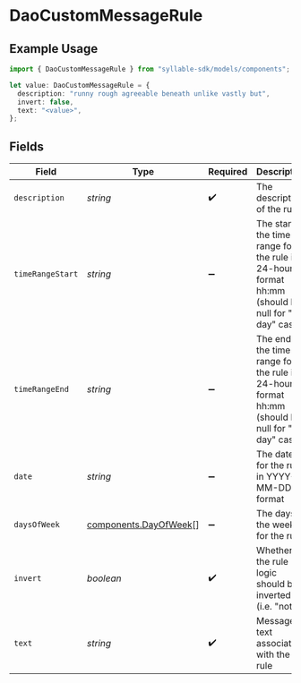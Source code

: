 # DaoCustomMessageRule

## Example Usage

```typescript
import { DaoCustomMessageRule } from "syllable-sdk/models/components";

let value: DaoCustomMessageRule = {
  description: "runny rough agreeable beneath unlike vastly but",
  invert: false,
  text: "<value>",
};
```

## Fields

| Field                                                                                                 | Type                                                                                                  | Required                                                                                              | Description                                                                                           |
| ----------------------------------------------------------------------------------------------------- | ----------------------------------------------------------------------------------------------------- | ----------------------------------------------------------------------------------------------------- | ----------------------------------------------------------------------------------------------------- |
| `description`                                                                                         | *string*                                                                                              | :heavy_check_mark:                                                                                    | The description of the rule                                                                           |
| `timeRangeStart`                                                                                      | *string*                                                                                              | :heavy_minus_sign:                                                                                    | The start of the time range for the rule in 24-hour format hh:mm (should be null for "all day" cases) |
| `timeRangeEnd`                                                                                        | *string*                                                                                              | :heavy_minus_sign:                                                                                    | The end of the time range for the rule in 24-hour format hh:mm (should be null for "all day" cases)   |
| `date`                                                                                                | *string*                                                                                              | :heavy_minus_sign:                                                                                    | The date for the rule in YYYY-MM-DD format                                                            |
| `daysOfWeek`                                                                                          | [components.DayOfWeek](../../models/components/dayofweek.md)[]                                        | :heavy_minus_sign:                                                                                    | The days of the week for the rule                                                                     |
| `invert`                                                                                              | *boolean*                                                                                             | :heavy_check_mark:                                                                                    | Whether the rule logic should be inverted (i.e. "not")                                                |
| `text`                                                                                                | *string*                                                                                              | :heavy_check_mark:                                                                                    | Message text associated with the rule                                                                 |